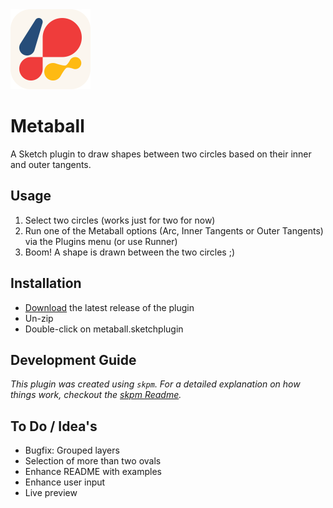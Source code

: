 <img height="128" width="128" src="https://github.com/mheesakkers/sketch-plugin-metaball/blob/master/assets/icon-rounded.png">

# Metaball

A Sketch plugin to draw shapes between two circles based on their inner and outer tangents.

## Usage
1. Select two circles (works just for two for now)
2. Run one of the Metaball options (Arc, Inner Tangents or Outer Tangents) via the Plugins menu (or use Runner)
3. Boom! A shape is drawn between the two circles ;)


## Installation

- [Download](../../releases/latest/download/metaball.sketchplugin.zip) the latest release of the plugin
- Un-zip
- Double-click on metaball.sketchplugin

## Development Guide

_This plugin was created using `skpm`. For a detailed explanation on how things work, checkout the [skpm Readme](https://github.com/skpm/skpm/blob/master/README.md)._

## To Do / Idea's

- Bugfix: Grouped layers
- Selection of more than two ovals
- Enhance README with examples
- Enhance user input
- Live preview